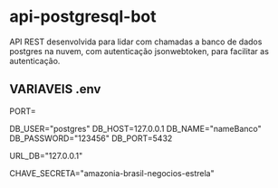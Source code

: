 # api-postgresql-bot
API REST desenvolvida para lidar com chamadas a banco de dados postgres na nuvem, com autenticação jsonwebtoken, para facilitar as autenticação.


## VARIAVEIS .env

PORT=

DB_USER="postgres"
DB_HOST=127.0.0.1
DB_NAME="nameBanco"
DB_PASSWORD="123456"
DB_PORT=5432

URL_DB="127.0.0.1"

CHAVE_SECRETA="amazonia-brasil-negocios-estrela"
